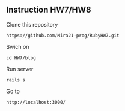 Instruction HW7/HW8
-
Clone this repository
```
https://github.com/Mira21-prog/RubyHW7.git
```
Swich on
```
cd HW7/blog
```
Run server
```
rails s
```
Go to
```
http://localhost:3000/
```